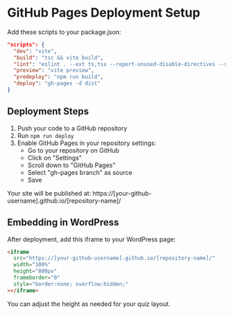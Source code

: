 # GitHub Pages Deployment Setup

Add these scripts to your package.json:

```json
"scripts": {
  "dev": "vite",
  "build": "tsc && vite build",
  "lint": "eslint . --ext ts,tsx --report-unused-disable-directives --max-warnings 0",
  "preview": "vite preview",
  "predeploy": "npm run build",
  "deploy": "gh-pages -d dist"
}
```

## Deployment Steps

1. Push your code to a GitHub repository
2. Run `npm run deploy`
3. Enable GitHub Pages in your repository settings:
   - Go to your repository on GitHub
   - Click on "Settings"
   - Scroll down to "GitHub Pages"
   - Select "gh-pages branch" as source
   - Save

Your site will be published at: https://[your-github-username].github.io/[repository-name]/

## Embedding in WordPress

After deployment, add this iframe to your WordPress page:

```html
<iframe 
  src="https://[your-github-username].github.io/[repository-name]/" 
  width="100%" 
  height="800px" 
  frameborder="0" 
  style="border:none; overflow:hidden;"
></iframe>
```

You can adjust the height as needed for your quiz layout.
